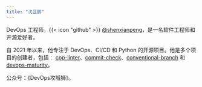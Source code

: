 ```yaml
---
title: "沈显鹏"
---
```


DevOps 工程师，{{< icon "github" >}} [@shenxianpeng](https://github.com/shenxianpeng)，是一名软件工程师和开源爱好者。

自 2021 年以来，他专注于 DevOps、CI/CD 和 Python 的开源项目。他是多个项目的创建者，包括：
[cpp-linter](https://github.com/cpp-linter/cpp-linter)、[commit-check](https://github.com/devops-maturity/commit-check)、[conventional-branch](https://github.com/devops-maturity/conventional-branch) 和 [devops-maturity](https://github.com/devops-maturity/devops-maturity)。

公众号：《DevOps攻城狮》。
